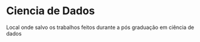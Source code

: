 # Ciencia de Dados

Local onde salvo os trabalhos feitos durante a pós graduação em ciência de dados
